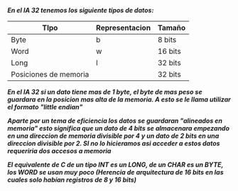 ***En el IA 32 tenemos los siguiente tipos de datos:***

| TIpo                  | Representacion | Tamaño  |
| --------------------- | -------------- | ------- |
| Byte                  | b              | 8 bits  |
| Word                  | w              | 16 bits |
| Long                  | l              | 32 bits |
| Posiciones de memoria |                | 32 bits |
***En el IA 32 si un dato tiene mas de 1 byte, el byte de mas peso se guardara en la posicion mas alta de la memoria. A esto se le llama utilizar el formato "little endian"***

***Aparte por un tema de eficiencia los datos se guardaran "alineados en memoria" esto significa que un dato de 4 bits se almacenara empezando en una direccion de memoria divisible por 4 y un dato de 2 bits en una direccion divisible por 2. SI no lo hicieramos asi acceder a estos datos requeriria dos accesos a memoria***

***El equivalente de C de un tipo INT es un LONG, de un CHAR es un BYTE, los WORD se usan  muy poco (Herencia de arquitectura de 16 bits en las cuales solo habían registros de 8 y 16 bits)***
